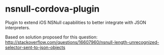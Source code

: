 # nsnull-cordova-plugin
Plugin to extend iOS NSNull capabilities to better integrate with JSON interpreters.

Based on solution proposed for this question: http://stackoverflow.com/questions/16607960/nsnull-length-unrecognized-selector-sent-to-json-objects
